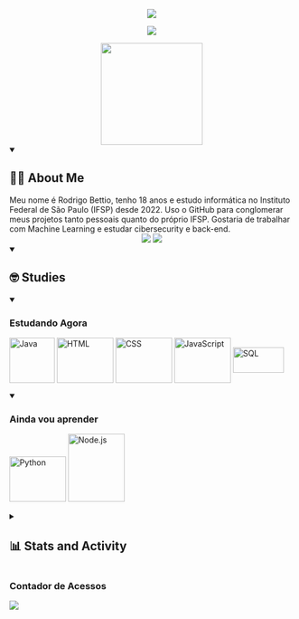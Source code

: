 <!-- <div align="center">
<Imagem de Hello World
 <img width ="100%" src="https://github.com/RodrigoBettio/RodrigoBettio/assets/125048128/658475ac-dd62-41af-97e7-2de1408febdc"
 />
</div>
-->

<p align="center"> <!-- Hello World, I'm Rodrigo Bettio  -- Font = Rubik Burned-->
  <a href="https://github.com/DenverCoder1/readme-typing-svg">
    <img src="https://readme-typing-svg.demolab.com/?lines=Hello%20World,%20I'm...;Rodrigo%20Bettio&font=Honk&center=true&width=480&height=45&color=FFFFFFFF&vCenter=true&pause=1000&size=50" /></a>
</p>

<p align="center"> <!-- I dream of working with Machine Learning. In the meantime, I'm still a dev-->
  <a href="https://github.com/DenverCoder1/readme-typing-svg">
    <img src="https://readme-typing-svg.demolab.com/?lines= Dream%20of%20Working%20With;+Machine%20Learning;In%20The%20Meantime,%20I'm%20still%20a%20Dev;Always%20learning%20new%20things&font=Honk&center=true&width=480&height=45&color=FFFFFFFF&vCenter=true&pause=1000&size=35" /></a>
</p>

<div align="center"> <!-- Cobrinha -->

  <!--![Snake animation](https://github.com/RodrigoBettio/RodrigoBettio/blob/output/github-contribution-grid-snake.svg) -->
  <img height="180cm" src="https://streak-stats.demolab.com?user=Rodrigo%20Bettio&theme=midnight-purple&hide_border=true&locale=pt_BR&date_format=M j[, Y]"/>
  <!-- Mais temas: https://github.com/DenverCoder1/github-readme-streak-stats/blob/main/docs/themes.md-->
  
</div>


<details open> <!-- Sobre Mim -->
  <summary><h2 style="text-align: left;">👨‍💻 About Me </h2></summary>
  Meu nome é Rodrigo Bettio, tenho 18 anos e estudo informática no Instituto Federal de São Paulo (IFSP) desde 2022. Uso o GitHub para conglomerar meus projetos tanto pessoais quanto do próprio IFSP. Gostaria de trabalhar com Machine Learning e estudar cibersecurity e back-end. 
<div align="center">
    <a href = "mailto:rodrigo.bettio2005@gmail.com"><img src="https://img.shields.io/badge/Gmail-D14836?style=for-the-badge&logo=gmail&logoColor=white"></a>
    <a href="https://www.linkedin.com/in/rodrigobettio" target="_blank"><img src="https://img.shields.io/badge/LinkedIn-0077B5?style=for-the-badge&logo=linkedin&logoColor=white" target="_blank"></a> <br>
</div>
</details>

<details open> <!-- Studies -->
  <summary><h2>🤓 Studies </h2></summary>
  <p align="left">
   
  <details open> <!-- Agora -->
    <summary><h3> Estudando Agora </h3></summary>
   <p>
      <img align="center" alt="Java"height="80 width="100" src="https://cdn.jsdelivr.net/gh/devicons/devicon/icons/java/java-original-wordmark.svg">
      <img align="center" alt="HTML"height="80" width="100" src="https://cdn.jsdelivr.net/gh/devicons/devicon/icons/html5/html5-plain-wordmark.svg">
      <img align="center" alt="CSS" height="80" width="100" src="https://cdn.jsdelivr.net/gh/devicons/devicon/icons/css3/css3-plain-wordmark.svg">
      <img align="center" alt="JavaScript"height="80" width="100" src="https://cdn.jsdelivr.net/gh/devicons/devicon/icons/javascript/javascript-plain.svg">
      <img align="center" alt="SQL"height="45" width="90" src="https://custom-icon-badges.demolab.com/badge/SQL-025E8C.svg?logo=database&logoColor=white">
 
   </p>
  </details>

  <details open> <!-- Vou aprender -->
    <summary><h3> Ainda vou aprender </h3></summary>
   <p> 
      <img alt="Python" height="80" width="100"src="https://cdn.jsdelivr.net/gh/devicons/devicon/icons/python/python-original-wordmark.svg">
      <img alt="Node.js" height="120" width="100"src="https://cdn.jsdelivr.net/gh/devicons/devicon/icons/nodejs/nodejs-plain-wordmark.svg">

   </p>
  </details>
  </p>
</details>

<details> <!-- Stats -->
  <summary><h2>📊 Stats and Activity</h2></summary>
  
<div align="center">  <!-- Stats do Git-->
  <a href="https://github.com/RodrigoBettio">
    <img height="180cm" src="https://github-readme-stats.vercel.app/api?username=RodrigoBettio&count_private=true&include_all_commits=true&show_icons=trueline_height=20&title_color=7A7ADB&icon_color=2234AE&text_color=D3D3D3&bg_color=0,000000,130F40"/>
    <img height="180cm" src="https://github-readme-stats.vercel.app/api/top-langs/?username=RodrigoBettio&layout=donut&title_color=7A7ADB&icon_color=2234AE&text_color=D3D3D3&bg_color=0,000000,130F40"/>
    
  </a>
</div>

 <!--Gráfico de Atividades -->
[![Ashutosh's github activity graph](https://github-readme-activity-graph.vercel.app/graph?username=RodrigoBettio&theme=merko&custom_title=Rodrigo%20Bettio%20Activity%20Graph)](https://github.com/ashutosh00710/github-readme-activity-graph)

<!--[![Ashutosh's github activity graph](https://github-readme-activity-graph.vercel.app/graph?username=RodrigoBettio&theme=react-dark&custom_title=Rodrigo%20Bettio%20Activity%20Graph)](https://github.com/ashutosh00710/github-readme-activity-graph)-->
</details>


### Contador de Acessos
<img src="https://profile-counter.glitch.me/RodrigoBettio/count.svg" />
